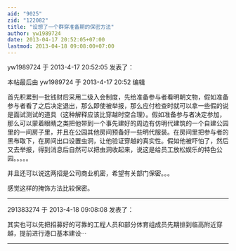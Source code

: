 ```yaml
---
aid: "9025"
zid: "122082"
title: "设想了一个群穿准备期的保密方法"
author: yw1989724
date: 2013-04-17 20:52:05+07:00
lastmod: 2013-04-18 09:08:00+07:00
---
```


yw1989724 于 2013-4-17 20:52:05 发表了：

本帖最后由 yw1989724 于 2013-4-17 20:52 编辑

首先积累到一批钱财后采用二级入会制度，先给准备参与者看明朝文物，假如准备参与者看了之后决定退出，那么即使被举报，那么应付检查时就可以拿一些假的说是面试测试的道具（这种解释应该比穿越时空合理）。假如准备参与者决定参加，那么可以蒙着眼睛之类把他带到一个事先建好的周边有仿明代建筑的一个自建公园里的一间房子里，并且在公园其他房间预备好一些明代服装。在房间里把参与者的黑布取下，在房间出口设置虫洞，让他验证穿越的真实性。假如他被吓怕了，然后又去举报，得到消息后自然可以把虫洞收起来，说这是给员工放松娱乐的特色公园。。。。。

并且还可以说这两招是公司商业机密，希望有关部门保密。。。

感觉这样的掩饰方法比较保密。

---

291383274 于 2013-4-18 09:08:08 发表了：

其实也可以先把招募好的可靠的工程人员和部分体育组成员先期排到临高附近穿越，提前进行港口基本建设···

---
